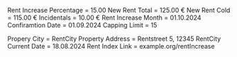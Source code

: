 Rent Increase Percentage = 15.00
New Rent Total = 125.00 €
New Rent Cold = 115.00 €
Incidentals = 10.00 €
Rent Increase Month = 01.10.2024
Confiramtion Date = 01.09.2024
Capping Limit = 15

Propery City = RentCity
Property Address = Rentstreet 5, 12345 RentCity
Current Date = 18.08.2024
Rent Index Link = example.org/rentIncrease